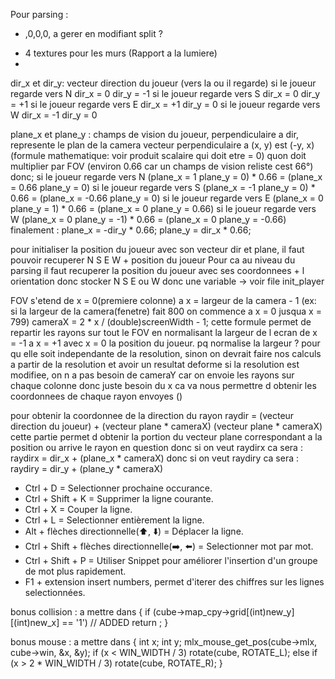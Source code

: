 <!-- map -->
Pour parsing :
- ,0,0,0, a gerer en modifiant split ?

<!-- Pour GRAPHIQUE : -->

- 4 textures pour les murs (Rapport a la lumiere)
-

<!-- Pour vecteurs et position du joueur : -->

dir_x et dir_y: vecteur direction du joueur (vers la ou il regarde)
si le joueur regarde vers N dir_x = 0 dir_y = -1
si le joueur regarde vers S dir_x = 0 dir_y = +1
si le joueur regarde vers E dir_x = +1 dir_y = 0
si le joueur regarde vers W dir_x = -1 dir_y = 0

plane_x et plane_y : champs de vision du joueur, perpendiculaire a dir, represente le plan de la camera
vecteur perpendiculaire a (x, y) est (-y, x) (formule mathematique: voir produit scalaire qui doit etre = 0) quon doit multiplier par FOV (environ 0.66 car un champs de vision reliste cest 66°) donc;
si le joueur regarde vers N (plane_x = 1 plane_y = 0) * 0.66 = (plane_x = 0.66 plane_y = 0)
si le joueur regarde vers S (plane_x = -1 plane_y = 0) * 0.66 = (plane_x = -0.66 plane_y = 0)
si le joueur regarde vers E (plane_x = 0 plane_y = 1) * 0.66 = (plane_x = 0 plane_y = 0.66)
si le joueur regarde vers W (plane_x = 0 plane_y = -1) * 0.66 = (plane_x = 0 plane_y = -0.66)
finalement :
plane_x = -dir_y * 0.66;
plane_y = dir_x * 0.66;

pour initialiser la position du joueur avec son vecteur dir et plane, il faut pouvoir recuperer  N S E W + position du joueur
Pour ca au niveau du parsing il faut recuperer la position du joueur avec ses coordonnees + l orientation donc stocker N S E ou W donc une variable -> voir file init_player

<!-- Objectif : envoyer des rayons par colonne sur tout le champs de vision FOV : -->

FOV s'etend de x = 0(premiere colonne) a x = largeur de la camera - 1 (ex: si la largeur de la camera(fenetre) fait 800 on commence a x = 0 jusqua x = 799)
cameraX = 2 * x / (double)screenWidth - 1; cette formule permet de repartir les rayons sur tout le FOV en normalisant la largeur de l ecran de x = -1 a x = +1 avec x = 0 la position du joueur. pq normalise la largeur ? pour qu elle soit independante de la resolution, sinon on devrait faire nos calculs a partir de la resolution et avoir un resultat deforme si la resolution est modifiee, on n a pas besoin de cameraY car on envoie les rayons sur chaque colonne donc juste besoin du x
ca va nous permettre d obtenir les coordonnees de chaque rayon envoyes ()

pour obtenir la coordonnee de la direction du rayon raydir = (vecteur direction du joueur) + (vecteur plane * cameraX)
(vecteur plane * cameraX) cette partie permet d obtenir la portion du vecteur plane correspondant a la position ou arrive le rayon en question
donc si on veut raydirx ca sera : raydirx = dir_x + (plane_x * cameraX)
donc si on veut raydiry ca sera : raydiry = dir_y + (plane_y * cameraX)

<!-- Pour GRAPHIQUE : -->

- Ctrl + D = Selectionner prochaine occurance.
- Ctrl + Shift + K = Supprimer la ligne courante.
- Ctrl + X = Couper la ligne.
- Ctrl + L = Selectionner entièrement la ligne.
- Alt + flèches directionnelle(⬆️, ⬇️) = Déplacer la ligne.
- Ctrl + Shift + flèches directionnelle(➡️, ⬅️) = Selectionner mot par mot.
- Ctrl + Shift + P = Utiliser Snippet pour améliorer l'insertion d'un groupe de mot plus rapidement.
- F1 + extension insert numbers, permet d'iterer des chiffres sur les lignes selectionnées.








bonus collision : a mettre dans <move>
{
if (cube->map_cpy->grid[(int)new_y][(int)new_x] == '1') // ADDED
	return ;
}

bonus mouse : a mettre dans <render>
{
	int x;
	int y;
	mlx_mouse_get_pos(cube->mlx, cube->win, &x, &y);
	if (x < WIN_WIDTH / 3)
		rotate(cube, ROTATE_L);
	else if (x > 2 * WIN_WIDTH / 3)
		rotate(cube, ROTATE_R);
}

